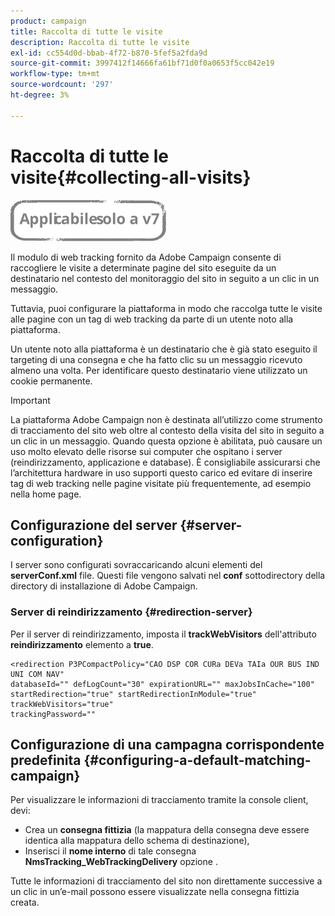 ```yaml
---
product: campaign
title: Raccolta di tutte le visite
description: Raccolta di tutte le visite
exl-id: cc554d0d-bbab-4f72-b870-5fef5a2fda9d
source-git-commit: 3997412f14666fa61bf71d0f0a0653f5cc042e19
workflow-type: tm+mt
source-wordcount: '297'
ht-degree: 3%

---
```


# Raccolta di tutte le visite{#collecting-all-visits}

![](../../assets/v7-only.svg)

Il modulo di web tracking fornito da Adobe Campaign consente di raccogliere le visite a determinate pagine del sito eseguite da un destinatario nel contesto del monitoraggio del sito in seguito a un clic in un messaggio.

Tuttavia, puoi configurare la piattaforma in modo che raccolga tutte le visite alle pagine con un tag di web tracking da parte di un utente noto alla piattaforma.

Un utente noto alla piattaforma è un destinatario che è già stato eseguito il targeting di una consegna e che ha fatto clic su un messaggio ricevuto almeno una volta. Per identificare questo destinatario viene utilizzato un cookie permanente.

>[!IMPORTANT]
>
>La piattaforma Adobe Campaign non è destinata all’utilizzo come strumento di tracciamento del sito web oltre al contesto della visita del sito in seguito a un clic in un messaggio. Quando questa opzione è abilitata, può causare un uso molto elevato delle risorse sui computer che ospitano i server (reindirizzamento, applicazione e database). È consigliabile assicurarsi che l’architettura hardware in uso supporti questo carico ed evitare di inserire tag di web tracking nelle pagine visitate più frequentemente, ad esempio nella home page.

## Configurazione del server {#server-configuration}

I server sono configurati sovraccaricando alcuni elementi del **serverConf.xml** file. Questi file vengono salvati nel **conf** sottodirectory della directory di installazione di Adobe Campaign.

### Server di reindirizzamento {#redirection-server}

Per il server di reindirizzamento, imposta il **trackWebVisitors** dell&#39;attributo **reindirizzamento** elemento a **true**.

```
<redirection P3PCompactPolicy="CAO DSP COR CURa DEVa TAIa OUR BUS IND UNI COM NAV"
databaseId="" defLogCount="30" expirationURL="" maxJobsInCache="100"
startRedirection="true" startRedirectionInModule="true" trackWebVisitors="true"
trackingPassword=""
```

## Configurazione di una campagna corrispondente predefinita {#configuring-a-default-matching-campaign}

Per visualizzare le informazioni di tracciamento tramite la console client, devi:

* Crea un **consegna fittizia** (la mappatura della consegna deve essere identica alla mappatura dello schema di destinazione),
* Inserisci il **nome interno** di tale consegna **NmsTracking_WebTrackingDelivery** opzione .

Tutte le informazioni di tracciamento del sito non direttamente successive a un clic in un’e-mail possono essere visualizzate nella consegna fittizia creata.
